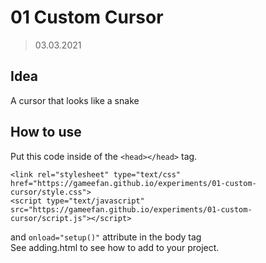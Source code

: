 # 01 Custom Cursor
> 03.03.2021
## Idea
A cursor that looks like a snake
## How to use
Put this code inside of the `<head></head>` tag.
```
<link rel="stylesheet" type="text/css" href="https://gameefan.github.io/experiments/01-custom-cursor/style.css">
<script type="text/javascript" src="https://gameefan.github.io/experiments/01-custom-cursor/script.js"></script>
```
and `onload="setup()"` attribute in the body tag<br/>
See adding.html to see how to add to your project.